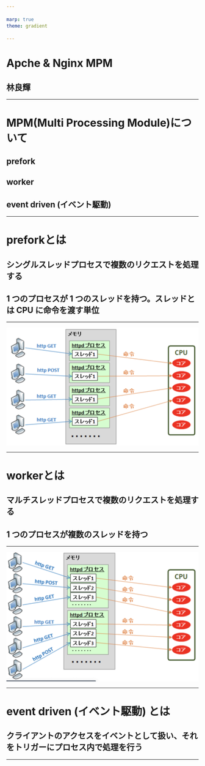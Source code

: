 ```yaml
---

marp: true
theme: gradient

---
```


<!--
_pagenate: false
_title: Nginx & Apacheのチューニング
-->

# Apche & Nginx MPM

## 林良輝

---

# MPM(Multi Processing Module)について

## prefork
## worker
## event driven (イベント駆動)

---

<!--
_pagenate: true
_title_and_body: true
-->

# preforkとは

## シングルスレッドプロセスで複数のリクエストを処理する
## 1 つのプロセスが 1 つのスレッドを持つ。スレッドとは CPU に命令を渡す単位

---

<!--
_title_and_body: trues
-->
![height:500](fig/prefork.png)

---

<!--
_pagenate: true
_title_and_body: true
-->

# workerとは

## マルチスレッドプロセスで複数のリクエストを処理する
##  1 つのプロセスが複数のスレッドを持つ

---

<!--
_pagenate: true
_title_and_body: true
-->

![height:500](fig/worker.png)


---

<!--
_pagenate: true
_title_and_body: true
-->

# event driven (イベント駆動) とは

## クライアントのアクセスをイベントとして扱い、それをトリガーにプロセス内で処理を行う

---
